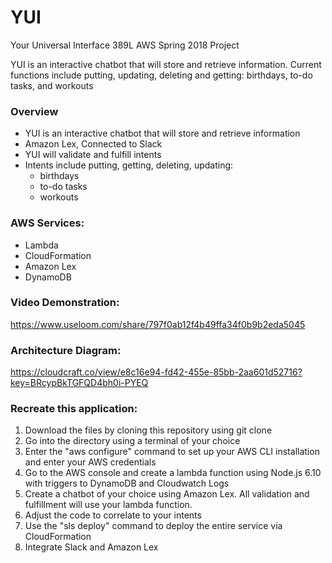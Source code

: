 # YUI
Your Universal Interface
389L AWS Spring 2018 Project

YUI is an interactive chatbot that will store and retrieve information. Current functions include putting, updating, deleting and getting: birthdays, to-do tasks, and workouts

<!-- @import "[TOC]" {cmd="toc" depthFrom=1 depthTo=3 orderedList=false} -->

### Overview
* YUI is an interactive chatbot that will store and retrieve information
* Amazon Lex, Connected to Slack
* YUI will validate and fulfill intents
* Intents include putting, getting, deleting, updating:
  * birthdays
  * to-do tasks
  * workouts
  
<!-- /code_chunk_output -->
### AWS Services:
* Lambda
* CloudFormation
* Amazon Lex
* DynamoDB

### Video Demonstration:
https://www.useloom.com/share/797f0ab12f4b49ffa34f0b9b2eda5045 

### Architecture Diagram:
https://cloudcraft.co/view/e8c16e94-fd42-455e-85bb-2aa601d52716?key=BRcypBkTGFQD4bh0i-PYEQ

### Recreate this application:
1. Download the files by cloning this repository using git clone
2. Go into the directory using a terminal of your choice
3. Enter the "aws configure" command to set up your AWS CLI installation and enter your AWS credentials
4. Go to the AWS console and create a lambda function using Node.js 6.10 with triggers to DynamoDB and Cloudwatch Logs
5. Create a chatbot of your choice using Amazon Lex. All validation and fulfillment will use your lambda function.
6. Adjust the code to correlate to your intents
7. Use the "sls deploy" command to deploy the entire service via CloudFormation
8. Integrate Slack and Amazon Lex
